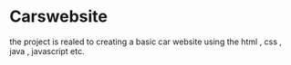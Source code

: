 # Carswebsite

the project is realed to creating a basic car website using the html ,  css , java , javascript etc.
